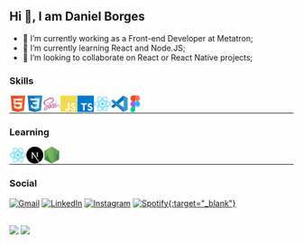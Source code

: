 ## Hi 👋, I am Daniel Borges

<div>

- 🔭 I’m currently working as a Front-end Developer at Metatron;
- 🌱 I’m currently learning React and Node.JS;
- 👯 I’m looking to collaborate on React or React Native projects;

</div>

<div>

### Skills    
[<img align="left" alt="html" title="html" width="30px" src="https://raw.githubusercontent.com/devicons/devicon/master/icons/html5/html5-original.svg" />][html]
[<img align="left" alt="css" title="css" width="30px" src="https://raw.githubusercontent.com/devicons/devicon/master/icons/css3/css3-original.svg" />][css]
[<img align="left" alt="sass" title="sass" width="30px" src="https://raw.githubusercontent.com/devicons/devicon/9f4f5cdb393299a81125eb5127929ea7bfe42889/icons/sass/sass-original.svg"   />][sass]
[<img align="left" alt="javascript" title="javascript" width="30px" src="https://raw.githubusercontent.com/devicons/devicon/master/icons/javascript/javascript-plain.svg" />][javascript]
[<img align="left" alt="typescript" title="typescript" width="30px" src="https://raw.githubusercontent.com/devicons/devicon/master/icons/typescript/typescript-plain.svg" />][typescript]
[<img align="left" alt="react" title="react" width="30px" src="https://raw.githubusercontent.com/devicons/devicon/master/icons/react/react-original.svg" />][react]
    
<img align="left" alt="vscode" title="vscode" width="30px" src="https://raw.githubusercontent.com/devicons/devicon/9f4f5cdb393299a81125eb5127929ea7bfe42889/icons/vscode/vscode-original.svg" />

<img align="left" alt="figma" title="figma" width="25px" height="30px" src="https://raw.githubusercontent.com/devicons/devicon/9f4f5cdb393299a81125eb5127929ea7bfe42889/icons/figma/figma-original.svg" />
    
</div>
    
<br>
<hr>
<div>
    
### Learning
[<img align="left" alt="react" title="react" width="30px" src="https://raw.githubusercontent.com/devicons/devicon/master/icons/react/react-original.svg" />][react]
[<img align="left" alt="next-js" title="next-js" width="30px" src="https://raw.githubusercontent.com/devicons/devicon/master/icons/nextjs/nextjs-original.svg" />][next-js]
[<img align="left" alt="node" title="node" width="30px" src="https://raw.githubusercontent.com/github/explore/80688e429a7d4ef2fca1e82350fe8e3517d3494d/topics/nodejs/nodejs.png" />][node]
    
</div>    
<br>
<hr>

<div>
    
### Social
[![Gmail](https://img.shields.io/badge/Gmail-D14836?style=for-the-badge&logo=gmail&logoColor=white)][mail]
[![LinkedIn](https://img.shields.io/badge/linkedin-%230077B5.svg?style=for-the-badge&logo=linkedin&logoColor=white)][linkedin]
[![Instagram](https://img.shields.io/badge/instagram-%23E4405F.svg?style=for-the-badge&logo=Instagram&logoColor=white)][instagram]
[![Spotify](https://img.shields.io/badge/Spotify-1ED760?style=for-the-badge&logo=spotify&logoColor=white){:target="_blank"}][spotify]
    
</div>
    
<br/>

<div>
    <img height="180em" src="https://github-readme-stats.vercel.app/api?username=b0rgesdaniel&show_icons=true&theme=tokyonight" />
    <img height="180em" src="https://github-readme-stats.vercel.app/api/top-langs/?username=b0rgesdaniel&layout=compact&langs_count=7&theme=tokyonight" />
</div>

[mail]: mailto:dlopesborges@gmail.com
[instagram]: https://www.instagram.com/borges.dn/
[linkedin]: https://www.linkedin.com/in/daniel-b0rges/
[html]: https://devdocs.io/html/
[css]: https://devdocs.io/css/
[javascript]: https://devdocs.io/javascript/
[sass]: https://sass-lang.com
[typescript]: https://devdocs.io/typescript/
[react]: https://www.react.com/
[react-native]: https://reactnative.dev
[next-js]: https://nextjs.org
[node]: https://devdocs.io/node/
[python]: https://devdocs.io/python~3.9/
[spotify]: https://open.spotify.com/user/dnborges?si=1329288a76e24c26
